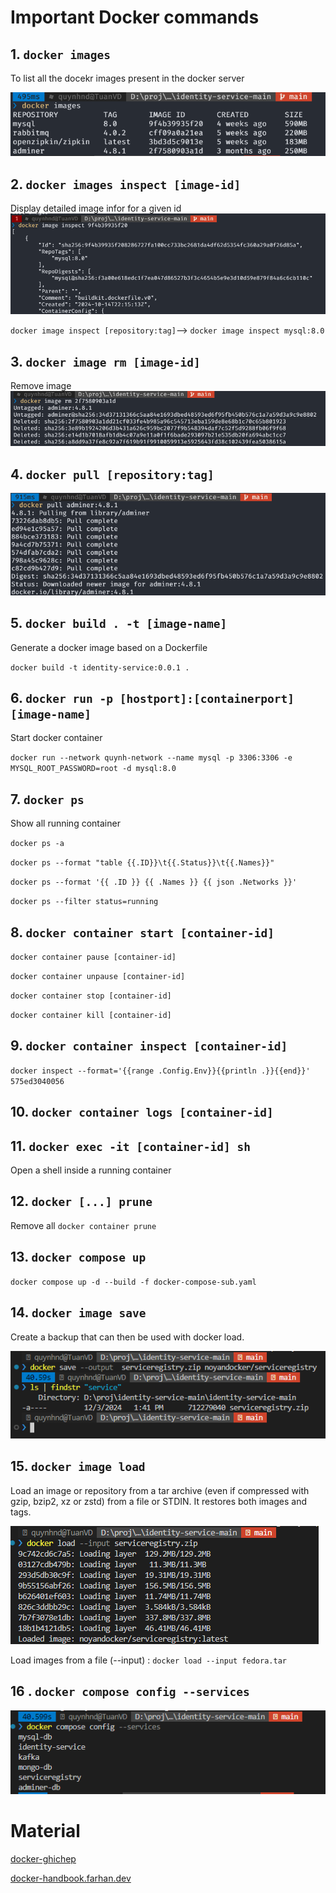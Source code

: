# Important Docker commands
## 1. `docker images`
To list all the docekr images present in the docker server

![alt](screenshot\docker-images.png)
## 2. `docker images inspect [image-id]`
Display detailed image infor for a given id
![alt](screenshot/docker-image-inspect.png)
 
 `docker image inspect [repository:tag]`--> `docker image inspect mysql:8.0`
## 3. `docker image rm [image-id]`
Remove image 
![alt](screenshot/docker-image-rm.png)

## 4. `docker pull [repository:tag] `
![alt](screenshot/docker-image-pull.png)
## 5. `docker build . -t [image-name]`
Generate a docker image based on a Dockerfile

`docker build -t identity-service:0.0.1 .`


## 6. `docker run -p [hostport]:[containerport] [image-name]`
Start docker container

`docker run --network quynh-network --name mysql -p 3306:3306 -e MYSQL_ROOT_PASSWORD=root -d mysql:8.0`
## 7. `docker ps`
Show all running container

`docker ps -a`

`docker ps --format "table {{.ID}}\t{{.Status}}\t{{.Names}}"`

`docker ps --format '{{ .ID }} {{ .Names }} {{ json .Networks }}'`

`docker ps --filter status=running`
## 8. `docker container start [container-id]`

`docker container pause [container-id]`

`docker container unpause [container-id]`

`docker container stop [container-id]`

`docker container kill [container-id]`
## 9. `docker container inspect [container-id]`

`docker inspect --format='{{range .Config.Env}}{{println .}}{{end}}' 575ed3040056 `

## 10. `docker container logs [container-id]`

 
## 11. `docker exec -it [container-id] sh`
Open a shell inside a running container

## 12. `docker [...] prune`
Remove all 
`docker container prune`
## 13. `docker compose up`
`docker compose up -d --build -f docker-compose-sub.yaml `

## 14. `docker image save` 
Create a backup that can then be used with docker load.

![alt text](screenshot/docker-save.png)
## 15. `docker image load`

Load an image or repository from a tar archive (even if compressed with gzip, bzip2, xz or zstd) from a file or STDIN. It restores both images and tags.

![alt text](screenshot/docker-load.png)

Load images from a file (--input) : `docker load --input fedora.tar`
## 16 . `docker compose config --services`

![alt text](screenshot/check-services.png)

# Material
 [docker-ghichep](https://docker-ghichep.readthedocs.io/en/latest/lenh-docker/)

 [docker-handbook.farhan.dev](https://docker-handbook.farhan.dev/container-manipulation-basics/)